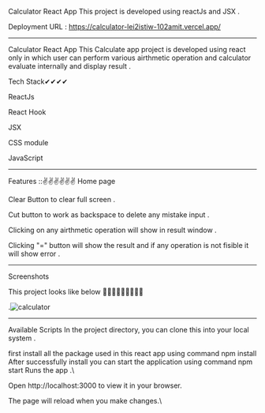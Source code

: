 Calculator React App
This project is developed using reactJs and JSX .

Deployment URL : https://calculator-lei2istiw-102amit.vercel.app/

*****************************************************************************************************

Calculator React App
This Calculate app project is developed using react only in which user can perform various airthmetic operation and calculator evaluate internally and display result .

Tech Stack✔✔✔✔

ReactJs

React Hook

JSX

CSS module

JavaScript

*********************************************************************************************************

Features ::✌✌✌✌✌✌
Home page

Clear Button to clear full screen .

Cut button to work as backspace to delete any mistake input .

Clicking on any airthmetic operation will show in result window .

Clicking "=" button will show the result and if any operation is not fisible it will show error .

**********************************************************************************************************

Screenshots

This project looks like below 👀👀👀👀👀👀👀👀👀

  .![calculator](https://user-images.githubusercontent.com/96186566/213465086-67998b75-4176-456f-a72b-358e7ce003fa.JPG)
  
  *********************************************************************************************************
  
Available Scripts
In the project directory, you can clone this into your local system .

first install all the package used in this react app using command
npm install
After successfully install you can start the application using command
npm start
Runs the app .\

Open http://localhost:3000 to view it in your browser.

The page will reload when you make changes.\

